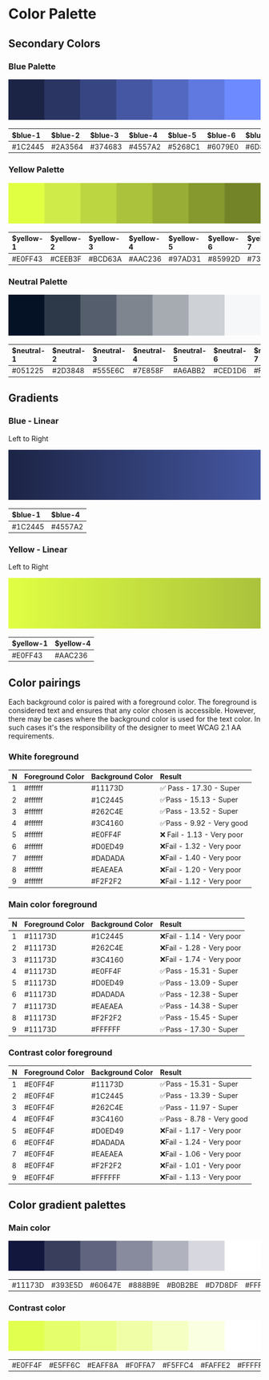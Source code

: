 # Color Palette

## Secondary Colors

### Blue Palette

![](../.gitbook/assets/blue-palette.svg)

| $blue-1 | $blue-2 | $blue-3 | $blue-4 | $blue-5 | $blue-6 | $blue-7 |
| :--- | :--- | :--- | :--- | :--- | :--- | :--- |
| \#1C2445 | \#2A3564 | \#374683 | \#4557A2 | \#5268C1 | \#6079E0 | \#6D8AFF |

### Yellow Palette

![](../.gitbook/assets/yellow-palette.svg)

| $yellow-1 | $yellow-2 | $yellow-3 | $yellow-4 | $yellow-5 | $yellow-6 | $yellow-7 |
| :--- | :--- | :--- | :--- | :--- | :--- | :--- |
| \#E0FF43 | \#CEEB3F | \#BCD63A | \#AAC236 | \#97AD31 | \#85992D | \#738428 |

### Neutral Palette

![](../.gitbook/assets/neutral-palette%20%281%29.svg)

| $neutral-1 | $neutral-2 | $neutral-3 | $neutral-4 | $neutral-5 | $neutral-6 | $neutral-7 |
| :--- | :--- | :--- | :--- | :--- | :--- | :--- |
| \#051225 | \#2D3848 | \#555E6C | \#7E858F | \#A6ABB2 | \#CED1D6 | \#F6F7F9 |

## Gradients

### Blue - Linear

Left to Right

![](../.gitbook/assets/blue-gradient.svg)

| $blue-1 | $blue-4 |
| :--- | :--- |
| \#1C2445 | \#4557A2 |

### Yellow - Linear

Left to Right

![](../.gitbook/assets/yellow-gradient.svg)

| $yellow-1 | $yellow-4 |
| :--- | :--- |
| \#E0FF43 | \#AAC236 |

## Color pairings

Each background color is paired with a foreground color. The foreground is considered text and ensures that any color chosen is accessible. However, there may be cases where the background color is used for the text color. In such cases it's the responsibility of the designer to meet WCAG 2.1 AA requirements.

### White foreground

| N | Foreground Color | Background Color | Result |
| :--- | :--- | :--- | :--- |
| 1 | \#ffffff | \#11173D | ✅ Pass - 17.30 - Super |
| 2 | \#ffffff | \#1C2445 | ✅Pass - 15.13 - Super |
| 3 | \#ffffff | \#262C4E | ✅Pass - 13.52 - Super |
| 4 | \#ffffff | \#3C4160 | ✅Pass - 9.92 - Very good |
| 5 | \#ffffff | \#E0FF4F | ❌ Fail - 1.13 - Very poor |
| 6 | \#ffffff | \#D0ED49 | ❌Fail - 1.32 - Very poor |
| 7 | \#ffffff | \#DADADA | ❌Fail - 1.40 - Very poor |
| 8 | \#ffffff | \#EAEAEA | ❌Fail - 1.20 - Very poor |
| 9 | \#ffffff | \#F2F2F2 | ❌Fail - 1.12 - Very poor |

### Main color foreground

| N | Foreground Color | Background Color | Result |
| :--- | :--- | :--- | :--- |
| 1 | \#11173D | \#1C2445 | ❌Fail - 1.14 - Very poor |
| 2 | \#11173D | \#262C4E | ❌Fail - 1.28 - Very poor |
| 3 | \#11173D | \#3C4160 | ❌Fail - 1.74 - Very poor |
| 4 | \#11173D | \#E0FF4F | ✅Pass - 15.31 - Super |
| 5 | \#11173D | \#D0ED49 | ✅Pass - 13.09 - Super |
| 6 | \#11173D | \#DADADA | ✅Pass - 12.38 - Super |
| 7 | \#11173D | \#EAEAEA | ✅Pass - 14.38 - Super |
| 8 | \#11173D | \#F2F2F2 | ✅Pass - 15.45 - Super |
| 9 | \#11173D | \#FFFFFF | ✅Pass - 17.30 - Super |

### Contrast color foreground

| N | Foreground Color | Background Color | Result |
| :--- | :--- | :--- | :--- |
| 1 | \#E0FF4F | \#11173D | ✅Pass - 15.31 - Super |
| 2 | \#E0FF4F | \#1C2445 | ✅Pass - 13.39 - Super |
| 3 | \#E0FF4F | \#262C4E | ✅Pass - 11.97 - Super |
| 4 | \#E0FF4F | \#3C4160 | ✅Pass - 8.78 - Very good |
| 5 | \#E0FF4F | \#D0ED49 | ❌Fail - 1.17 - Very poor |
| 6 | \#E0FF4F | \#DADADA | ❌Fail - 1.24 - Very poor |
| 7 | \#E0FF4F | \#EAEAEA | ❌Fail - 1.06 - Very poor |
| 8 | \#E0FF4F | \#F2F2F2 | ❌Fail - 1.01 - Very poor |
| 9 | \#E0FF4F | \#FFFFFF | ❌Fail - 1.13 - Very poor |

## Color gradient palettes

### Main color

![](../.gitbook/assets/main-color-gradient-palette.svg)

|  |  |  |  |  |  |  |
| :--- | :--- | :--- | :--- | :--- | :--- | :--- |
| \#11173D | \#393E5D | \#60647E | \#888B9E | \#B0B2BE | \#D7D8DF | \#FFFFFF |

### Contrast color

![](../.gitbook/assets/contrast-color-gradient-palette.svg)

|  |  |  |  |  |  |  |
| :--- | :--- | :--- | :--- | :--- | :--- | :--- |
| \#E0FF4F | \#E5FF6C | \#EAFF8A | \#F0FFA7 | \#F5FFC4 | \#FAFFE2 | \#FFFFFF |

